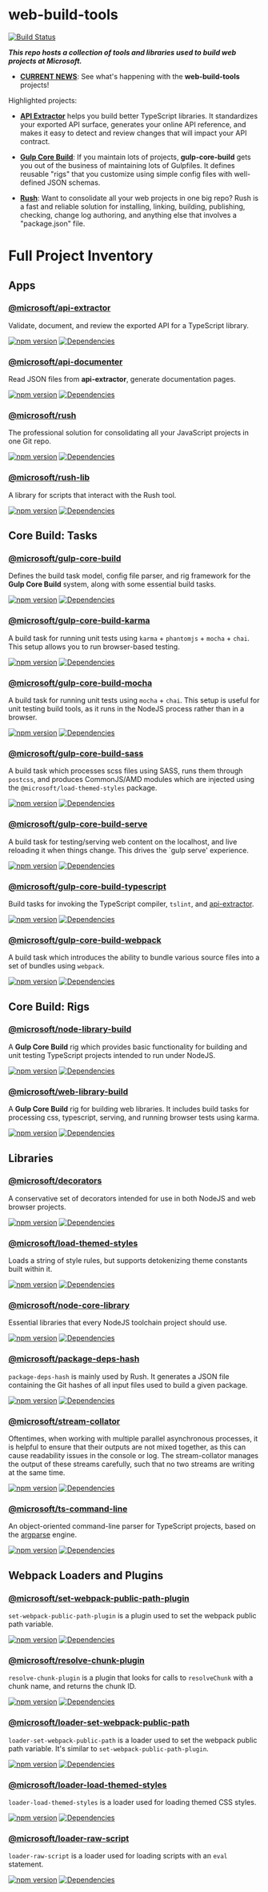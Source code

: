 # web-build-tools

[![Build Status](https://travis-ci.org/Microsoft/web-build-tools.svg?branch=master)](https://travis-ci.org/Microsoft/web-build-tools)

_**This repo hosts a collection of tools and libraries used to build web projects at Microsoft.**_

- **[CURRENT NEWS](https://github.com/Microsoft/web-build-tools/wiki)**:  See what's happening with the **web-build-tools** projects!

Highlighted projects:

- **[API Extractor](https://github.com/Microsoft/web-build-tools/wiki/API-Extractor)** helps you build better TypeScript libraries.  It standardizes your exported API surface, generates your online API reference, and makes it easy to detect and review changes that will impact your API contract.

- **[Gulp Core Build](https://github.com/Microsoft/web-build-tools/wiki/Gulp-Core-Build)**: If you maintain lots of projects, **gulp-core-build** gets you out of the business of maintaining lots of Gulpfiles.  It defines reusable "rigs" that you customize using simple config files with well-defined JSON schemas.

- **[Rush](https://github.com/Microsoft/web-build-tools/wiki/Rush)**: Want to consolidate all your web projects in one big repo?  Rush is a fast and reliable solution for installing, linking, building, publishing, checking, change log authoring, and anything else that involves a "package.json" file.

# Full Project Inventory


## Apps

### [@microsoft/api-extractor](./apps/api-extractor/README.md)

Validate, document, and review the exported API for a TypeScript library.

[![npm version](https://badge.fury.io/js/%40microsoft%2Fapi-extractor.svg)](https://badge.fury.io/js/%40microsoft%2Fapi-extractor)
[![Dependencies](https://david-dm.org/Microsoft/api-extractor.svg)](https://david-dm.org/Microsoft/api-extractor)

### [@microsoft/api-documenter](./apps/api-documenter/README.md)

Read JSON files from **api-extractor**, generate documentation pages.

[![npm version](https://badge.fury.io/js/%40microsoft%2Fapi-extractor.svg)](https://badge.fury.io/js/%40microsoft%2Fapi-documenter)
[![Dependencies](https://david-dm.org/Microsoft/api-extractor.svg)](https://david-dm.org/Microsoft/api-documenter)

### [@microsoft/rush](./apps/rush/README.md)

The professional solution for consolidating all your JavaScript projects in one Git repo.

[![npm version](https://badge.fury.io/js/%40microsoft%2Frush.svg)](https://badge.fury.io/js/%40microsoft%2Frush)
[![Dependencies](https://david-dm.org/Microsoft/rush.svg)](https://david-dm.org/Microsoft/rush)

### [@microsoft/rush-lib](./apps/rush-lib/README.md)

A library for scripts that interact with the Rush tool.

[![npm version](https://badge.fury.io/js/%40microsoft%2Frush-lib.svg)](https://badge.fury.io/js/%40microsoft%2Frush-lib)
[![Dependencies](https://david-dm.org/Microsoft/rush-lib.svg)](https://david-dm.org/Microsoft/rush-lib)


## Core Build: Tasks

### [@microsoft/gulp-core-build](./core-build/gulp-core-build/README.md)

Defines the build task model, config file parser, and rig framework for the **Gulp Core Build** system, along with some essential build tasks.

[![npm version](https://badge.fury.io/js/%40microsoft%2Fgulp-core-build.svg)](https://badge.fury.io/js/%40microsoft%2Fgulp-core-build)
[![Dependencies](https://david-dm.org/Microsoft/gulp-core-build.svg)](https://david-dm.org/Microsoft/gulp-core-build)

### [@microsoft/gulp-core-build-karma](./core-build/gulp-core-build-karma/README.md)

A build task for running unit tests using `karma` + `phantomjs` + `mocha` + `chai`. This setup allows you to run browser-based testing.

[![npm version](https://badge.fury.io/js/%40microsoft%2Fgulp-core-build-karma.svg)](https://badge.fury.io/js/%40microsoft%2Fgulp-core-build-karma)
[![Dependencies](https://david-dm.org/Microsoft/gulp-core-build-karma.svg)](https://david-dm.org/Microsoft/gulp-core-build-karma)

### [@microsoft/gulp-core-build-mocha](./core-build/gulp-core-build-mocha/README.md)

A build task for running unit tests using `mocha` + `chai`. This setup is useful for unit testing build tools, as it runs in the NodeJS process rather than in a browser.

[![npm version](https://badge.fury.io/js/%40microsoft%2Fgulp-core-build-mocha.svg)](https://badge.fury.io/js/gulp-core-build-mocha)
[![Dependencies](https://david-dm.org/Microsoft/gulp-core-build-mocha.svg)](https://david-dm.org/Microsoft/gulp-core-build-mocha)

### [@microsoft/gulp-core-build-sass](./core-build/gulp-core-build-sass/README.md)

A build task which processes scss files using SASS, runs them through `postcss`, and produces CommonJS/AMD modules which are injected using the `@microsoft/load-themed-styles` package.

[![npm version](https://badge.fury.io/js/%40microsoft%2Fgulp-core-build-sass.svg)](https://badge.fury.io/js/%40microsoft%2Fgulp-core-build-sass)
[![Dependencies](https://david-dm.org/Microsoft/gulp-core-build-sass.svg)](https://david-dm.org/Microsoft/gulp-core-build-sass)

### [@microsoft/gulp-core-build-serve](./core-build/gulp-core-build-serve/README.md)

A build task for testing/serving web content on the localhost, and live reloading it when things change.  This drives the `gulp serve' experience.

[![npm version](https://badge.fury.io/js/%40microsoft%2Fgulp-core-build-serve.svg)](https://badge.fury.io/js/%40microsoft%2Fgulp-core-build-serve)
[![Dependencies](https://david-dm.org/Microsoft/gulp-core-build-serve.svg)](https://david-dm.org/Microsoft/gulp-core-build-serve)

### [@microsoft/gulp-core-build-typescript](./core-build/gulp-core-build-typescript/README.md)

Build tasks for invoking the TypeScript compiler, `tslint`, and [api-extractor](https://github.com/Microsoft/web-build-tools/wiki/API-Extractor).

[![npm version](https://badge.fury.io/js/%40microsoft%2Fgulp-core-build-typescript.svg)](https://badge.fury.io/js/%40microsoft%2Fgulp-core-build-typescript)
[![Dependencies](https://david-dm.org/Microsoft/gulp-core-build-typescript.svg)](https://david-dm.org/Microsoft/gulp-core-build-typescript)

### [@microsoft/gulp-core-build-webpack](./core-build/gulp-core-build-webpack/README.md)

A build task which introduces the ability to bundle various source files into a set of bundles using `webpack`.

[![npm version](https://badge.fury.io/js/%40microsoft%2Fgulp-core-build-webpack.svg)](https://badge.fury.io/js/%40microsoft%2Fgulp-core-build-webpack)
[![Dependencies](https://david-dm.org/Microsoft/gulp-core-build-webpack.svg)](https://david-dm.org/Microsoft/gulp-core-build-webpack)

## Core Build: Rigs

### [@microsoft/node-library-build](./core-build/node-library-build/README.md)

A **Gulp Core Build** rig which provides basic functionality for building and unit testing TypeScript projects intended to run under NodeJS.

[![npm version](https://badge.fury.io/js/%40microsoft%2Fnode-library-build.svg)](https://badge.fury.io/js/%40microsoft%2Fnode-library-build)
[![Dependencies](https://david-dm.org/Microsoft/node-library-build.svg)](https://david-dm.org/Microsoft/node-library-build)

### [@microsoft/web-library-build](./core-build/web-library-build/README.md)

A **Gulp Core Build** rig for building web libraries. It includes build tasks for processing css, typescript, serving, and running browser tests using karma.

[![npm version](https://badge.fury.io/js/%40microsoft%2Fweb-library-build.svg)](https://badge.fury.io/js/%40microsoft%2Fweb-library-build)
[![Dependencies](https://david-dm.org/Microsoft/web-library-build.svg)](https://david-dm.org/Microsoft/web-library-build)


## Libraries

### [@microsoft/decorators](./libraries/decorators/README.md)

A conservative set of decorators intended for use in both NodeJS and web browser projects.

[![npm version](https://badge.fury.io/js/%40microsoft%2Fdecorators.svg)](https://badge.fury.io/js/%40microsoft%2Fdecorators)
[![Dependencies](https://david-dm.org/Microsoft/decorators.svg)](https://david-dm.org/Microsoft/decorators)

### [@microsoft/load-themed-styles](./libraries/load-themed-styles/README.md)

Loads a string of style rules, but supports detokenizing theme constants built within it.

[![npm version](https://badge.fury.io/js/%40microsoft%2Fload-themed-styles.svg)](https://badge.fury.io/js/%40microsoft%2Fload-themed-styles)
[![Dependencies](https://david-dm.org/Microsoft/load-themed-styles.svg)](https://david-dm.org/Microsoft/load-themed-styles)


### [@microsoft/node-core-library](./libraries/node-core-library/README.md)

Essential libraries that every NodeJS toolchain project should use.

[![npm version](https://badge.fury.io/js/%40microsoft%2Fnode-core-library.svg)](https://badge.fury.io/js/%40microsoft%2Fnode-core-library)
[![Dependencies](https://david-dm.org/Microsoft/node-core-library.svg)](https://david-dm.org/Microsoft/node-core-library)

### [@microsoft/package-deps-hash](./libraries/package-deps-hash/README.md)

`package-deps-hash` is mainly used by Rush.  It generates a JSON file containing the Git hashes of all input files used to build a given package.

[![npm version](https://badge.fury.io/js/%40microsoft%2Fpackage-deps-hash.svg)](https://badge.fury.io/js/%40microsoft%2Fpackage-deps-hash)
[![Dependencies](https://david-dm.org/Microsoft/package-deps-hash.svg)](https://david-dm.org/Microsoft/package-deps-hash)

### [@microsoft/stream-collator](./libraries/stream-collator/README.md)

Oftentimes, when working with multiple parallel asynchronous processes, it is helpful to ensure that their
outputs are not mixed together, as this can cause readability issues in the console or log. The
stream-collator manages the output of these streams carefully, such that no two streams are writing
at the same time.

[![npm version](https://badge.fury.io/js/%40microsoft%2Fstream-collator.svg)](https://badge.fury.io/js/%40microsoft%2Fstream-collator)
[![Dependencies](https://david-dm.org/Microsoft/stream-collator.svg)](https://david-dm.org/Microsoft/stream-collator)

### [@microsoft/ts-command-line](./libraries/ts-command-line/README.md)

An object-oriented command-line parser for TypeScript projects,
based on the [argparse](https://www.npmjs.com/package/argparse)
engine.

[![npm version](https://badge.fury.io/js/%40microsoft%2Fts-command-line.svg)](https://badge.fury.io/js/%40microsoft%2Fts-command-line)
[![Dependencies](https://david-dm.org/Microsoft/ts-command-line.svg)](https://david-dm.org/Microsoft/ts-command-line)


## Webpack Loaders and Plugins

### [@microsoft/set-webpack-public-path-plugin](./webpack/set-webpack-public-path-plugin/README.md)

`set-webpack-public-path-plugin` is a plugin used to set the webpack public path variable.

[![npm version](https://badge.fury.io/js/%40microsoft%2Fset-webpack-public-path-plugin.svg)](https://badge.fury.io/js/%40microsoft%2Fset-webpack-public-path-plugin)
[![Dependencies](https://david-dm.org/Microsoft/set-webpack-public-path-plugin.svg)](https://david-dm.org/Microsoft/set-webpack-public-path-plugin)

### [@microsoft/resolve-chunk-plugin](./webpack/resolve-chunk-plugin/README.md)

`resolve-chunk-plugin` is a plugin that looks for calls to `resolveChunk` with a chunk
name, and returns the chunk ID.

[![npm version](https://badge.fury.io/js/%40microsoft%2Fresolve-chunk-plugin.svg)](https://badge.fury.io/js/%40microsoft%2Fresolve-chunk-plugin)
[![Dependencies](https://david-dm.org/Microsoft/resolve-chunk-plugin.svg)](https://david-dm.org/Microsoft/resolve-chunk-plugin)

### [@microsoft/loader-set-webpack-public-path](./webpack/loader-set-webpack-public-path/README.md)

`loader-set-webpack-public-path` is a loader used to set the webpack public path variable. It's similar to `set-webpack-public-path-plugin`.

[![npm version](https://badge.fury.io/js/%40microsoft%2Floader-set-webpack-public-path.svg)](https://badge.fury.io/js/%40microsoft%2Floader-set-webpack-public-path)
[![Dependencies](https://david-dm.org/Microsoft/loader-set-webpack-public-path.svg)](https://david-dm.org/Microsoft/loader-set-webpack-public-path)

### [@microsoft/loader-load-themed-styles](./webpack/loader-load-themed-styles/README.md)

`loader-load-themed-styles` is a loader used for loading themed CSS styles.

[![npm version](https://badge.fury.io/js/%40microsoft%2Floader-load-themed-styles.svg)](https://badge.fury.io/js/%40microsoft%2Floader-load-themed-styles)
[![Dependencies](https://david-dm.org/Microsoft/loader-load-themed-styles.svg)](https://david-dm.org/Microsoft/loader-load-themed-styles)

### [@microsoft/loader-raw-script](./webpack/loader-raw-script/README.md)

`loader-raw-script` is a loader used for loading scripts with an `eval` statement.

[![npm version](https://badge.fury.io/js/%40microsoft%2Floader-raw-script.svg)](https://badge.fury.io/js/%40microsoft%2Floader-raw-script)
[![Dependencies](https://david-dm.org/Microsoft/loader-raw-script.svg)](https://david-dm.org/Microsoft/loader-raw-script)

